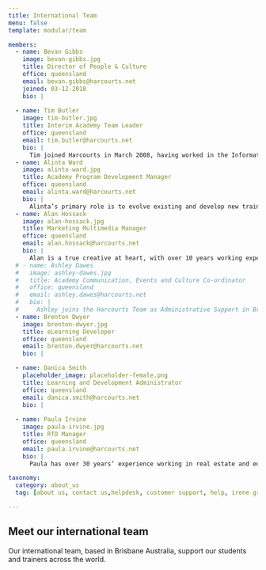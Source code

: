 ```yaml
---
title: International Team
menu: false
template: modular/team

members:
  - name: Bevan Gibbs
    image: bevan-gibbs.jpg
    title: Director of People & Culture
    office: queensland
    email: bevan.gibbs@harcourts.net
    joined: 03-12-2018
    bio: |
      
  - name: Tim Butler
    image: tim-butler.jpg
    title: Interim Academy Team Leader
    office: queensland
    email: tim.butler@harcourts.net
    bio: |
      Tim joined Harcourts in March 2008, having worked in the Information Technology industry for over seven years as a Multimedia Developer then Interaction Designer. This has given Tim extensive experience in utilising technology to successfully deliver information and knowledge. Tim holds a Bachelor of Multimedia from Griffith University and strongly believes that technology is only useful if it makes people's lives better or easier. As the Academy's Online Learning Manager, Tim is responsible for the vison, design, development and maintenance of all Academy online systems.
  - name: Alinta Ward
    image: alinta-ward.jpg
    title: Academy Program Development Manager
    office: queensland
    email: alinta.ward@harcourts.net
    bio: |
      Alinta’s primary role is to evolve existing and develop new training programs and resources for the Academy. Alinta has worked within many roles during her time with Harcourts from administration, property management, sales & marketing, enabling her to draw from her in-the-field knowledge and experiences when developing new resources. Alinta’s aim is to ensure all our Academy Manuals, Workbooks, PowerPoints, AV, Leader’s guides and Assessment tools are comprehensive, easy to use and are readily available to our trainers.
  - name: Alan Hossack
    image: alan-hossack.jpg
    title: Marketing Multimedia Manager
    office: queensland
    email: alan.hossack@harcourts.net
    bio: |
      Alan is a true creative at heart, with over 10 years working experience across multiple industries in high paced environments. He is versatile, reliable and efficient with a strong eye for detail. Alan has a diversified skill-set encompassing Brand Management, Marketing, Design, Videography, Communications and Training. Alan works closely with Alinta to ensure that our training content both looks great and is engaging for our students.
  # - name: Ashley Dawes
  #   image: ashley-dawes.jpg
  #   title: Academy Communication, Events and Culture Co-ordinator
  #   office: queensland
  #   email: ashley.dawes@harcourts.net
  #   bio: |
  #     Ashley joins the Harcourts Team as Administrative Support in Brisbane’s Head Office. Her primary focus will be around providing quality administrative support, coordinating Academy events and promoting excellent culture within the Academy Team. With a background in administration and customer service in finance and insurance industries, Ashley is passionate about the effects that positive team culture and good communication have on the workplace, and seeks to promote these in her everyday work.
  - name: Brenton Dwyer
    image: brenton-dwyer.jpg
    title: eLearning Developer
    office: queensland
    email: brenton.dwyer@harcourts.net
    bio: |

  - name: Danica Smith
    placeholder_image: placeholder-female.png
    title: Learning and Development Administrator
    office: queensland
    email: danica.smith@harcourts.net
    bio: |
      
  - name: Paula Irvine
    image: paula-irvine.jpg
    title: RTO Manager
    office: queensland
    email: paula.irvine@harcourts.net
    bio: |
      Paula has over 30 years’ experience working in real estate and education and training. She holds a Batchelor of Arts (Adult Education), Certificate IV TAE, and has held real estate licenses in Queensland, the ACT and New South Wales. During her time as the General Manager of Property at Kaplan Professional, she developed strategic partnerships with all facets of the real estate industry to deliver real estate training and CPD. She has consistently developed and implemented initiatives that significantly improved business performance in all her education management roles. Paula’s strong leadership skills, financial management and ability to drive change has built her reputation as a professional, go-to person for any real estate training. 

taxonomy:
  category: about_us
  tag: [about us, contact us,helpdesk, customer support, help, irene green, debbie ]

---
```

## Meet our international team

Our international team, based in Brisbane Australia, support our students and trainers across the world.
